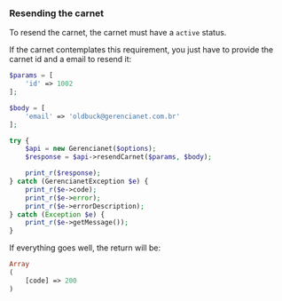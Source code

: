 ### Resending the carnet

To resend the carnet, the carnet must have a `active` status.

If the carnet contemplates this requirement, you just have to provide the carnet id and a email to resend it:

```php
$params = [
    'id' => 1002
];

$body = [
    'email' => 'oldbuck@gerencianet.com.br'
];

try {
    $api = new Gerencianet($options);
    $response = $api->resendCarnet($params, $body);

    print_r($response);
} catch (GerencianetException $e) {
    print_r($e->code);
    print_r($e->error);
    print_r($e->errorDescription);
} catch (Exception $e) {
    print_r($e->getMessage());
}

```

If everything goes well, the return will be:

```php
Array
(
    [code] => 200
)
```

